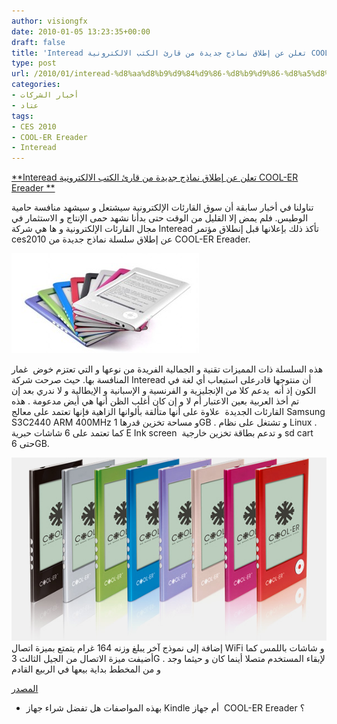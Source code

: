 ```yaml
---
author: visiongfx
date: 2010-01-05 13:23:35+00:00
draft: false
title: 'Interead تعلن عن إطلاق نماذج جديدة من قارئ الكتب الالكترونية COOL-ER Ereader '
type: post
url: /2010/01/interead-%d8%aa%d8%b9%d9%84%d9%86-%d8%b9%d9%86-%d8%a5%d8%b7%d9%84%d8%a7%d9%82-%d9%86%d9%85%d8%a7%d8%b0%d8%ac-%d8%ac%d8%af%d9%8a%d8%af%d8%a9-%d9%85%d9%86-%d9%82%d8%a7%d8%b1%d8%a6-%d8%a7%d9%84%d9%83/
categories:
- أخبار الشركات
- عتاد
tags:
- CES 2010
- COOL-ER Ereader
- Interead
---
```


[**Interead تعلن عن إطلاق نماذج جديدة من قارئ الكتب الالكترونية COOL-ER Ereader **](https://www.it-scoop.com/2010/01/interead-%d8%aa%d8%b9%d9%84%d9%86-%d8%b9%d9%86-%d8%a5%d8%b7%d9%84%d8%a7%d9%82-%d9%86%d9%85%d8%a7%d8%b0%d8%ac-%d8%ac%d8%af%d9%8a%d8%af%d8%a9-%d9%85%d9%86-%d9%82%d8%a7%d8%b1%d8%a6-%d8%a7%d9%84%d9%83/)


تناولنا في أخبار سابقة أن سوق القارئات الإلكترونية سيشتعل و سيشهد منافسة حامية الوطيس. فلم يمض إلا القليل من الوقت حتى بدأنا نشهد حمى الإنتاج و الاستثمار في مجال القارئات الإلكترونية و ها هي شركة  Interead  تأكذ ذلك بإعلانها قبل إنطلاق مؤتمر ces2010 عن إطلاق سلسلة  نماذج جديدة من  COOL-ER Ereader.


[![](cooler-e-reader-side-300x160.jpg)
](https://www.it-scoop.com/2010/01/interead-%d8%aa%d8%b9%d9%84%d9%86-%d8%b9%d9%86-%d8%a5%d8%b7%d9%84%d8%a7%d9%82-%d9%86%d9%85%d8%a7%d8%b0%d8%ac-%d8%ac%d8%af%d9%8a%d8%af%d8%a9-%d9%85%d9%86-%d9%82%d8%a7%d8%b1%d8%a6-%d8%a7%d9%84%d9%83/)


هذه السلسلة ذات المميزات تقنية و الجمالية الفريدة من نوعها و التي تعتزم خوض  غمار المنافسة بها. حيث صرحت شركة Interead أن منتوجها قادرعلى استيعاب أي لغة في الكون إذ أنه  يدعم كلا من الإنجليزية و الفرنسية و الإسبانية و الإيطالية و لا ندري بعد إن تم أخذ العربية بعين الاعتبار أم لا و إن كان أغلب الظن أنها هي أيض مدعومة .
هذه القارئات الجديدة  علاوة على أنها متألقة بألوانها الزاهية فإنها تعتمد على معالج Samsung S3C2440 ARM 400MHz  و مساحة تخزين قدرها 1GB . و تشتغل على نظام  Linux  . كما تعتمد على 6 شاشات حبرية E Ink screen  و تدعم بطاقة تخزين خارجية sd cart حتى 6GB.

[![](cool-er-ereader.jpg)
](https://www.it-scoop.com/2010/01/interead-%d8%aa%d8%b9%d9%84%d9%86-%d8%b9%d9%86-%d8%a5%d8%b7%d9%84%d8%a7%d9%82-%d9%86%d9%85%d8%a7%d8%b0%d8%ac-%d8%ac%d8%af%d9%8a%d8%af%d8%a9-%d9%85%d9%86-%d9%82%d8%a7%d8%b1%d8%a6-%d8%a7%d9%84%d9%83/)
إضافة إلى نموذج آخر يبلغ وزنه 164 غرام يتمتع بميزة اتصال WiFi و شاشات باللمس كما أضيفت ميزة الاتصال من الجيل الثالث 3G لإبقاء المستخدم متصلا أينما كان و حيثما وجد . و من المخطط بداية بيعها في الربيع القادم

[المصدر](http://www.prnewswire.com/news-releases/interead-announces-new-cool-er-ereader-models-80617737.html)

- بهذه المواصفات هل تفضل شراء جهاز Kindle أم جهاز  COOL-ER Ereader ؟
